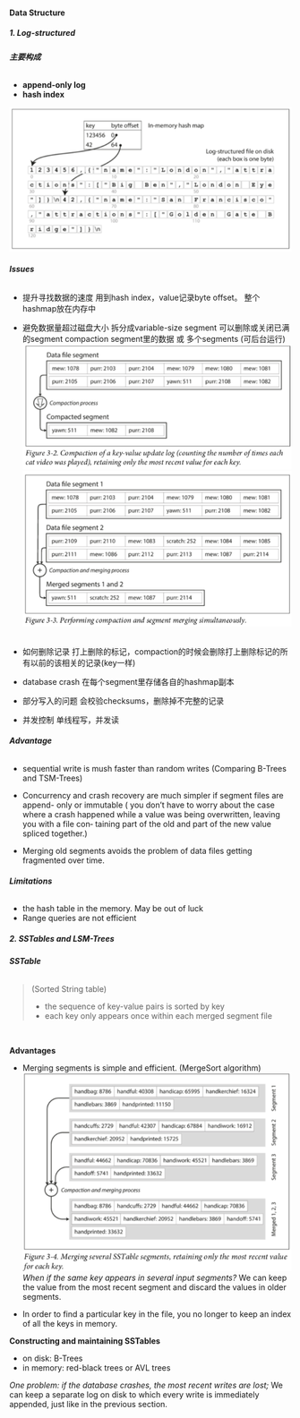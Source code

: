 #### Data Structure
##### *1. Log-structured* 
###### **主要构成**

* **append-only log**
* **hash index**

![Figure 3-1](https://github.com/xiaoyiyiyo/Java_Knowledge/blob/master/DDIA/png/Figure%203-1.png)

###### **Issues**

* 提升寻找数据的速度
用到hash index，value记录byte offset。 
整个hashmap放在内存中
&nbsp;

* 避免数据量超过磁盘大小
拆分成variable-size segment
可以删除或关闭已满的segment
compaction segment里的数据 或 多个segments (可后台运行)
![Figure 3-2](https://github.com/xiaoyiyiyo/Java_Knowledge/blob/master/DDIA/png/Figure%203-2.png)
![Figure 3-3](https://github.com/xiaoyiyiyo/Java_Knowledge/blob/master/DDIA/png/Figure%203-3.png)
&nbsp;

* 如何删除记录
打上删除的标记，compaction的时候会删除打上删除标记的所有以前的该相关的记录(key一样)
&nbsp;

* database crash
在每个segment里存储各自的hashmap副本
&nbsp;

* 部分写入的问题
会校验checksums，删除掉不完整的记录
&nbsp;

* 并发控制
单线程写，并发读
            
###### **Advantage**

* sequential write is mush faster than random writes
(Comparing B-Trees and TSM-Trees)
&nbsp;

* Concurrency and crash recovery are much simpler if segment files are append- only or immutable
( you don’t have to worry about the case where a crash happened while a value was being overwritten, leaving you with a file con‐ taining part of the old and part of the new value spliced together.)
&nbsp;

* Merging old segments avoids the problem of data files getting fragmented over time.

###### **Limitations**
* the hash table in the memory. May be out of luck
&nbsp;
* Range queries are not efficient
&nbsp;

##### *2. SSTables and LSM-Trees*

###### ***SSTable*** 
>(Sorted String table)
>* the sequence of key-value pairs is sorted by key
>* each key only appears once within each merged segment file

&nbsp;

**Advantages**
* Merging segments is simple and efficient.
(MergeSort algorithm)
![Figure 3-4](https://github.com/xiaoyiyiyo/Java_Knowledge/blob/master/DDIA/png/Figure%203-4.png)
*When if the same key appears in several input segments?*
We can keep the value from the most recent segment and discard the values in older segments.
&nbsp;

* In order to find a particular key in the file, you no longer to keep an index of all the keys in memory.
&nbsp;

**Constructing and maintaining SSTables**
* on disk: B-Trees
* in memory: red-black trees or AVL trees

*One problem: if the database crashes, the most recent writes are lost;*
We can keep a separate log on disk to which every write is immediately appended, just like in the previous section.
